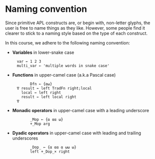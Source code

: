# Naming convention
Since primitive APL constructs are, or begin with, non-letter glyphs, the user is free to name things as they like. However, some people find it clearer to stick to a naming style based on the type of each construct.

In this course, we adhere to the following naming convention:

- **Variables** in lower-snake case

	    var ← 1 2 3
	    multi_var ← 'multiple words in snake case'

- **Functions** in upper-camel case (a.k.a Pascal case)

	          Dfn ← {⍺⍵}
	    ∇ result ← left TradFn right;local
	      local ← left right
	      result ← left local right
	    ∇

- **Monadic operators** in upper-camel case with a leading underscore

	          _Mop ← {⍺ ⍺⍺ ⍵}
	          +_Mop arg

- **Dyadic operators** in upper-camel case with leading and trailing underscores

	          _Dop_ ← {⍺ ⍺⍺ ⍺ ⍵⍵ ⍵}
	          left +_Dop_× right